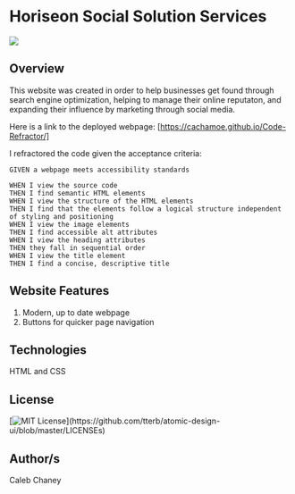 # Horiseon Social Solution Services
![](https://github.com/Cachamoe/Code-Refractor/blob/master/assets/images/Screen%20Shot%202020-09-17%20at%203.28.38%20PM.png)
## Overview
This website was created in order to help businesses get found through search engine optimization, helping to manage their online reputaton, and expanding their influence by marketing through social media. 

Here is a link to the deployed webpage: [https://cachamoe.github.io/Code-Refractor/]

I refractored the code given the acceptance criteria: 

```
GIVEN a webpage meets accessibility standards

WHEN I view the source code
THEN I find semantic HTML elements
WHEN I view the structure of the HTML elements
THEN I find that the elements follow a logical structure independent of styling and positioning
WHEN I view the image elements
THEN I find accessible alt attributes
WHEN I view the heading attributes
THEN they fall in sequential order
WHEN I view the title element
THEN I find a concise, descriptive title
```

## Website Features
1) Modern, up to date webpage 
2) Buttons for quicker page navigation

## Technologies
HTML and CSS

## License 
[![MIT License](https://img.shields.io/apm/l/atomic-design-ui.svg?)](https://github.com/tterb/atomic-design-ui/blob/master/LICENSEs)

## Author/s
Caleb Chaney
